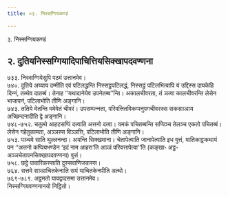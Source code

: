 ```yaml
---
title: ०३. निस्सग्गियकण्डं

---
```

३. निस्सग्गियकण्डं  


## २. दुतियनिस्सग्गियादिपाचित्तियसिक्खापदवण्णना

७३३. निस्सग्गियेसुपि पठमं उत्तानमेव।  
७४०. दुतिये अय्याय दम्मीति एवं पटिलद्धन्ति निस्सट्ठपटिलद्धं, निस्सट्ठं पटिलभित्वापि यं उद्दिस्स दायकेहि दिन्‍नं, तत्थेव दातब्बं। तेनाह ‘‘यथादानेयेव उपनेतब्ब’’न्ति। अकालचीवरता, तं ञत्वा कालचीवरन्ति लेसेन भाजापनं, पटिलाभोति तीणि अङ्गानि।  
७४३. ततिये मेतन्ति ममेवेतं चीवरं। उपसम्पन्‍नता, परिवत्तितविकप्पनुपगचीवरस्स सकसञ्‍ञाय अच्छिन्दनादीति द्वे अङ्गानि।  
७४८-७५२. चतुत्थे आहटसप्पिं दत्वाति अत्तनो दत्वा। यमकं पचितब्बन्ति सप्पिञ्‍च तेलञ्‍च एकतो पचितब्बं। लेसेन गहेतुकामता, अञ्‍ञस्स विञ्‍ञत्ति, पटिलाभोति तीणि अङ्गानि।  
७५३. पञ्‍चमे साति थुल्‍लनन्दा। अयन्ति सिक्खमाना। चेतापेत्वाति जानापेत्वाति इध वुत्तं, मातिकाट्ठकथायं पन ‘‘अत्तनो कप्पियभण्डेन ‘इदं नाम आहरा’ति अञ्‍ञं परिवत्तापेत्वा’’ति (कङ्खा॰ अट्ठ॰ अञ्‍ञचेतापनसिक्खापदवण्णना) वुत्तं।  
७५८. छट्ठे पावारिकस्साति दुस्सवाणिजकस्स।  
७६४. सत्तमे सञ्‍ञाचितकेनाति सयं याचितकेनपीति अत्थो।  
७६९-७८९. अट्ठमतो यावद्वादसमा उत्तानमेव।  
निस्सग्गियवण्णनानयो निट्ठितो।  